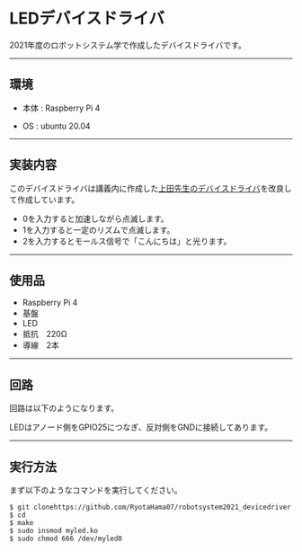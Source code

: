 # LEDデバイスドライバ

2021年度のロボットシステム学で作成したデバイスドライバです。


___


## 環境

- 本体 : Raspberry Pi 4 

- OS  :  ubuntu 20.04 

___

## 実装内容

このデバイスドライバは講義内に作成した[上田先生のデバイスドライバ](https://github.com/ryuichiueda/robosys_device_drivers/blob/master/myled.c)を改良して作成しています。
- 0を入力すると加速しながら点滅します。
- 1を入力すると一定のリズムで点滅します。
- 2を入力するとモールス信号で「こんにちは」と光ります。

___

## 使用品

- Raspberry Pi 4  
- 基盤  
- LED     
- 抵抗　220Ω  
- 導線　2本

___

## 回路

回路は以下のようになります。

LEDはアノード側をGPIO25につなぎ、反対側をGNDに接続してあります。

___

## 実行方法
まず以下のようなコマンドを実行してください。

```
$ git clonehttps://github.com/RyotaHama07/robotsystem2021_devicedriver 
$ cd   
$ make  
$ sudo insmod myled.ko  
$ sudo chmod 666 /dev/myled0  
```



